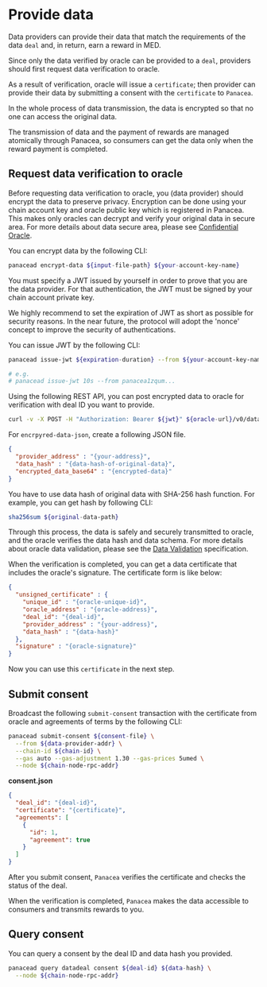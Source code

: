 # Provide data

Data providers can provide their data that match the requirements of the data `deal` and, in return, earn a reward in MED.

Since only the data verified by oracle can be provided to a `deal`, providers should first request data verification to oracle.

As a result of verification, oracle will issue a `certificate`; then provider can provide their data by submitting a consent with the `certificate` to `Panacea`.

In the whole process of data transmission, the data is encrypted so that no one can access the original data.

The transmission of data and the payment of rewards are managed atomically through Panacea, so consumers can get the data only when the reward payment is completed.

## Request data verification to oracle

Before requesting data verification to oracle, you (data provider) should encrypt the data to preserve privacy.
Encryption can be done using your chain account key and oracle public key which is registered in Panacea.
This makes only oracles can decrypt and verify your original data in secure area.
For more details about data secure area, please see [Confidential Oracle](../../3-protocol-devs/1-dep-specs/6-confidential-oracle.md).

You can encrypt data by the following CLI:
```bash
panacead encrypt-data ${input-file-path} ${your-account-key-name}
```

You must specify a JWT issued by yourself in order to prove that you are the data provider.
For that authentication, the JWT must be signed by your chain account private key.

We highly recommend to set the expiration of JWT as short as possible for security reasons.
In the near future, the protocol will adopt the 'nonce' concept to improve the security of authentications.

You can issue JWT by the following CLI:
```bash
panacead issue-jwt ${expiration-duration} --from ${your-account-key-name}

# e.g.
# panacead issue-jwt 10s --from panacea1zqum...
```

Using the following REST API, you can post encrypted data to oracle for verification with deal ID you want to provide.
```bash
curl -v -X POST -H "Authorization: Bearer ${jwt}" ${oracle-url}/v0/data-deal/deals/${deal-id}/data -d ${encrpyted-data-json-path}
```

For `encrpyred-data-json`, create a following JSON file.
```json
{
  "provider_address" : "{your-address}",
  "data_hash" : "{data-hash-of-original-data}",
  "encrypted_data_base64" : "{encrypted-data}"
}
```
You have to use data hash of original data with SHA-256 hash function. For example, you can get hash by following CLI:
```bash
sha256sum ${original-data-path}
```

Through this process, the data is safely and securely transmitted to oracle, and the oracle verifies the data hash and data schema.
For more details about oracle data validation, please see the [Data Validation](../../3-protocol-devs/1-dep-specs/4-data-validation.md) specification.

When the verification is completed, you can get a data certificate that includes the oracle's signature.
The certificate form is like below:
```json
{
  "unsigned_certificate" : {
    "unique_id" : "{oracle-unique-id}",
    "oracle_address" : "{oracle-address}",
    "deal_id": "{deal-id}",
    "provider_address" : "{your-address}",
    "data_hash" : "{data-hash}"
  },
  "signature" : "{oracle-signature}"
}
```
Now you can use this `certificate` in the next step.

## Submit consent

Broadcast the following `submit-consent` transaction with the certificate from oracle and agreements of terms by the following CLI:

```bash
panacead submit-consent ${consent-file} \
  --from ${data-provider-addr} \
  --chain-id ${chain-id} \
  --gas auto --gas-adjustment 1.30 --gas-prices 5umed \
  --node ${chain-node-rpc-addr}
```

**consent.json**

```json
{
  "deal_id": "{deal-id}",
  "certificate": "{certificate}",
  "agreements": [
    {
      "id": 1,
      "agreement": true
    }
  ]
}
```

After you submit consent, `Panacea` verifies the certificate and checks the status of the deal. 

When the verification is completed, `Panacea` makes the data accessible to consumers and transmits rewards to you.

## Query consent
You can query a consent by the deal ID and data hash you provided.
```bash
panacead query datadeal consent ${deal-id} ${data-hash} \
  --node ${chain-node-rpc-addr}
```
